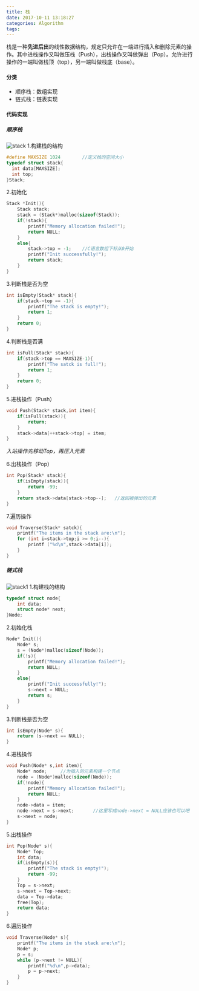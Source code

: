 ```yaml
---
title: 栈
date: 2017-10-11 13:18:27
categories: Algorithm
tags:
---
```

栈是一种**先进后出**的线性数据结构，规定只允许在一端进行插入和删除元素的操作。其中进栈操作又叫做压栈（Push），出栈操作又叫做弹出（Pop）。允许进行操作的一端叫做栈顶（top），另一端叫做栈底（base）。

#### 分类

* 顺序栈：数组实现
* 链式栈：链表实现
<!--more-->
#### 代码实现

##### 顺序栈
![stack](http://blogpic.skyhive.tech/images/stack.png)
1.构建栈的结构

```c
#define MAXSIZE 1024		//定义栈的空间大小
typedef struct stack{
  int data[MAXSIZE];	
  int top;
}Stack;
```

2.初始化

```c
Stack *Init(){
    Stack stack;
    stack = (Stack*)malloc(sizeof(Stack));
    if(!stack){
  		printf("Memory allocation failed!");
     	return NULL;
	}
  	else{
      	stack->top = -1;	//C语言数组下标从0开始
  		printf("Init successfully!");
      	return stack;
	}
}
```

3.判断栈是否为空

```c
int isEmpty(Stack* stack){
  	if(stack->top == -1){
  		printf("The stack is empty!");
      	return 1;
	}
  	return 0;
}
```

4.判断栈是否满

```c
int isFull(Stack* stack){
  	if(stack->top == MAXSIZE-1){
  		printf("The satck is full!");
      	return 1;
	}
  	return 0;
}
```

5.进栈操作（Push）

```c
void Push(Stack* stack,int item){
  	if(isFull(stack)){
  		return;
	}
  	stack->data[++stack->top] = item;
}
```

*入站操作先移动Top，再压入元素*

6.出栈操作（Pop）

```c
int Pop(Stack* stack){
  	if(isEmpty(stack)){
  		return -99;
	}
  	return stack->data[stack->top--];	//返回被弹出的元素
}
```

7.遍历操作

```c
void Traverse(Stack* satck){
  	printf("The items in the stack are:\n");
  	for (int i=stack->top;i >= 0;i--){
  		printf ("%d\n",stack->data[i]);
	}
}
```

##### 链式栈
![stack1](http://blogpic.skyhive.tech/images/stack1.png)
1.构建栈的结构

```c
typedef struct node{
  	int data;
  	struct node* next;
}Node;
```

2.初始化栈

```c
Node* Init(){
  	Node* s;
  	s = (Node*)malloc(sizeof(Node));
  	if(!s){
  		printf("Memory allocation failed!");
      	return NULL;
	}
  	else{
  		printf("Init successfully!");
      	s->next = NULL;
      	return s;
	}
}
```

3.判断栈是否为空

```c
int isEmpty(Node* s){
  	return (s->next == NULL);
}
```

4.进栈操作

```c
void Push(Node* s,int item){
  	Node* node;		//为插入的元素构建一个节点
  	node = (Node*)malloc(sizeof(Node));
  	if(!node){
  		printf("Memory allocation failed!");
      	return NULL;
	}
  	node->data = item;
  	node->next = s->next;		//这里写成node->next = NULL应该也可以吧
  	s->next = node;
}
```

5.出栈操作

```c
int Pop(Node* s){
  	Node* Top;
  	int data;
  	if(isEmpty(s)){
  		printf("The stack is empty!");
      	return -99;
	}
  	Top = s->next;
  	s->next = Top->next;
  	data = Top->data;
  	free(Top);
  	return data;
}
```

6.遍历操作

```c
void Traverse(Node* s){
  	printf("The items in the stack are:\n");
  	Node* p;
    p = s;
  	while (p->next != NULL){
      	printf("%d\n",p->data);
      	p = p->next;
	}
}
```

